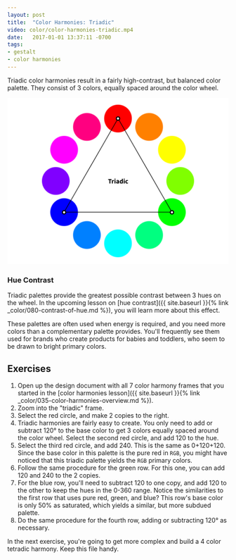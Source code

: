 ```yaml
---
layout: post
title:  "Color Harmonies: Triadic"
video: color/color-harmonies-triadic.mp4
date:   2017-01-01 13:37:11 -0700
tags:
- gestalt
- color harmonies
---
```

Triadic color harmonies result in a fairly high-contrast, but balanced color palette. They consist of 3 colors, equally spaced around the color wheel.

![Triadic Color Harmony](/images/color/color-wheel-triadic.png)

### Hue Contrast

Triadic palettes provide the greatest possible contrast between 3 hues on the wheel. In the upcoming lesson on [hue contrast]({{ site.baseurl }}{% link _color/080-contrast-of-hue.md %}), you will learn more about this effect.

These palettes are often used when energy is required, and you need more colors than a complementary palette provides. You'll frequently see them used for brands who create products for babies and toddlers, who seem to be drawn to bright primary colors.

<!--more-->
## Exercises

1. Open up the design document with all 7 color harmony frames that you started in the [color harmonies lesson]({{ site.baseurl }}{% link _color/035-color-harmonies-overview.md %}).
2. Zoom into the "triadic" frame.
3. Select the red circle, and make 2 copies to the right.
4. Triadic harmonies are fairly easy to create. You only need to add or subtract 120° to the base color to get 3 colors equally spaced around the color wheel. Select the second red circle, and add 120 to the hue.
5. Select the third red circle, and add 240. This is the same as 0+120+120. Since the base color in this palette is the pure red in `RGB`, you might have noticed that this triadic palette yields the `RGB` primary colors.
6. Follow the same procedure for the green row. For this one, you can add 120 and 240 to the 2 copies.
7. For the blue row, you'll need to subtract 120 to one copy, and add 120 to the other to keep the hues in the 0-360 range. Notice the similarities to the first row that uses pure red, green, and blue? This row's base color is only 50% as saturated, which yields a similar, but more subdued palette.
8. Do the same procedure for the fourth row, adding or subtracting 120° as necessary.

In the next exercise, you're going to get more complex and build a 4 color tetradic harmony. Keep this file handy.
